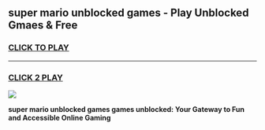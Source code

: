 
## super mario unblocked games - Play Unblocked Gmaes & Free
<h3>
<a href="https://news.freeplayer.one?title=super_mario_unblocked_games&ref=23F">CLICK TO PLAY</a></h3>
<hr>

<h3>
<a href="https://news.freeplayer.one?title=super_mario_unblocked_games&ref=23F">CLICK 2 PLAY</a>
  
</h3>

<a href="https://news.freeplayer.one?title=super_mario_unblocked_games&ref=23F/"><img src="https://clearcache.store/games.png"></a>


**super mario unblocked games games unblocked: Your Gateway to Fun and Accessible Online Gaming**

